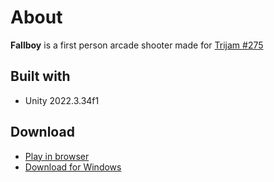 # About
**Fallboy** is a first person arcade shooter made for [Trijam #275](https://itch.io/jam/trijam-275)

## Built with
- Unity 2022.3.34f1

## Download

- [Play in browser](https://edgars-skrabins.itch.io/fallboy)
- [Download for Windows](https://github.com/Edgars-Skrabins/fallboy/releases/tag/Latest)
